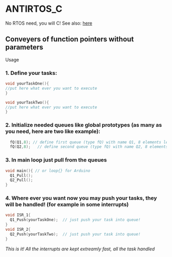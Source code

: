 # ANTIRTOS_C
No RTOS need, you will C!
See also: [here](https://hackaday.io/project/199046-antirtosc)
## Conveyers of function pointers without parameters
Usage
### 1. Define your tasks:
```c
void yourTaskOne(){
//put here what ever you want to execute
}

void yourTaskTwo(){
//put here what ever you want to execute
}
```
### 2. Initialize needed queues like global prototypes (as many as you need, here are two like example):
```c
  fQ(Q1,8); // define first queue (type fQ) with name Q1, 8 elements length
  fQ(Q2,8);   // define second queue (type fQ) with name Q2, 8 elements length
```

### 3. In main loop just pull from the queues
```c
void main(){ // or loop{} for Arduino
  Q1_Pull();
  Q2_Pull();
}
```
### 4. Where ever you want now you may push your tasks, they will be handled! (for example in some interrupts)
```c
void ISR_1{
  Q1_Push(yourTaskOne);  // just push your task into queue!
}
void ISR_2{
  Q2_Push(yourTaskTwo);  // just push your task into queue!
}
```
*This is it! All the interrupts are kept extreamly fast, all the task handled*

